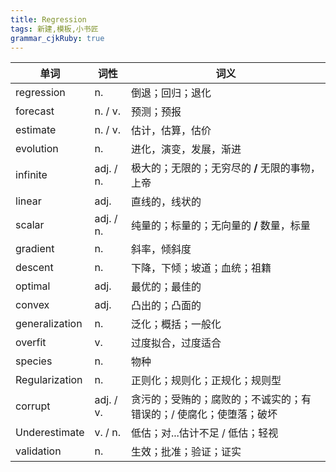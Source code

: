 ```yaml
---
title: Regression
tags: 新建,模板,小书匠
grammar_cjkRuby: true
---
```



| 单词 | 词性 | 词义  |
| ---------- | --- | --- |
| regression | n.  | 倒退；回归；退化 |
| forecast | n. / v.  | 预测；预报 |
| estimate | n. / v.  | 估计，估算，估价 |
| evolution | n.  | 进化，演变，发展，渐进 |
| infinite | adj. / n.  | 极大的；无限的；无穷尽的 **/** 无限的事物，上帝  |
| linear | adj.  | 直线的，线状的 |
| scalar | adj. / n.  | 纯量的；标量的；无向量的 **/** 数量，标量  |
| gradient | n.  | 斜率，倾斜度  |
| descent | n.  | 下降，下倾；坡道；血统；祖籍  |
| optimal | adj.  | 最优的；最佳的 |
| convex | adj.  | 凸出的；凸面的 |
| generalization | n.  | 泛化；概括；一般化 |
| overfit | v.  | 过度拟合，过度适合 |
| species | n.  | 物种 |
| Regularization | n.  | 正则化；规则化；正规化；规则型 |
| corrupt | adj. / v.  | 贪污的；受贿的；腐败的；不诚实的；有错误的；/ 使腐化；使堕落；破坏 |
| Underestimate | v. / n.  | 低估；对...估计不足 / 低估；轻视 |
| validation | n.  | 生效；批准；验证；证实 |